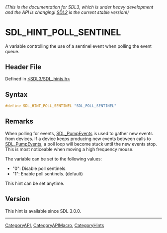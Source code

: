 ###### (This is the documentation for SDL3, which is under heavy development and the API is changing! [SDL2](https://wiki.libsdl.org/SDL2/) is the current stable version!)
# SDL_HINT_POLL_SENTINEL

A variable controlling the use of a sentinel event when polling the event queue.

## Header File

Defined in [<SDL3/SDL_hints.h>](https://github.com/libsdl-org/SDL/blob/main/include/SDL3/SDL_hints.h)

## Syntax

```c
#define SDL_HINT_POLL_SENTINEL "SDL_POLL_SENTINEL"
```

## Remarks

When polling for events, [SDL_PumpEvents](SDL_PumpEvents) is used to gather
new events from devices. If a device keeps producing new events between
calls to [SDL_PumpEvents](SDL_PumpEvents), a poll loop will become stuck
until the new events stop. This is most noticeable when moving a high
frequency mouse.

The variable can be set to the following values:

- "0": Disable poll sentinels.
- "1": Enable poll sentinels. (default)

This hint can be set anytime.

## Version

This hint is available since SDL 3.0.0.

----
[CategoryAPI](CategoryAPI), [CategoryAPIMacro](CategoryAPIMacro), [CategoryHints](CategoryHints)


